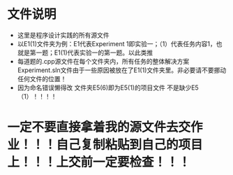 # 文件说明
* 这里是程序设计实践的所有源文件
* 以E1(1)文件夹为例：E1代表Experiment 1即实验一；（1）代表任务内容1，也就是第一题；E1(1)代表实验一的第一题。以此类推
* 每道题的.cpp源文件在每个文件夹内，所有任务的整体解决方案Experiment.sln文件由于一些原因被放在了E1(1)文件夹里。非必要请不要挪动任何文件的位置！
* 因为命名错误懒得改 文件夹E5(6)即为E5(1)的项目文件 不是缺少E5（1）！！！！

# 一定不要直接拿着我的源文件去交作业！！！自己复制粘贴到自己的项目上！！！上交前一定要检查！！！
